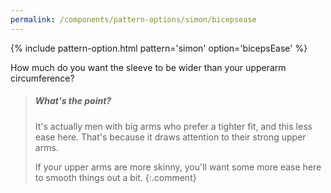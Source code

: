 ```yaml
---
permalink: /components/pattern-options/simon/bicepsease
---
```

{% include pattern-option.html pattern='simon' option='bicepsEase' %}

How much do you want the sleeve to be wider than your upperarm circumference?

> <h5>What's the point?</h5>
>
> It's actually men with big arms who prefer a tighter fit, and this less ease here. That's because it draws attention to their strong upper arms.
>
> If your upper arms are more skinny, you'll want some more ease here to smooth things out a bit.
{:.comment}
